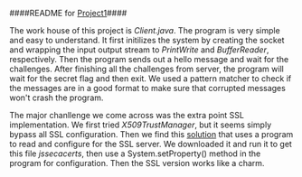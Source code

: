 ####README for [Project1](http://david.choffnes.com/classes/cs4700fa14/project1.php)####

The work house of this project is *Client.java*. The program is very simple and easy to understand. It first initilizes the system by creating the socket and wrapping the input output stream to *PrintWrite* and *BufferReader*, respectively. Then the program sends out a hello message and wait for the challenges. After finishing all the challenges from server, the program will wait for the secret flag and then exit. We used a pattern matcher to check if the messages are in a good format to make sure that corrupted messages won't crash the program.

The major chanllenge we come across was the extra point SSL implementation. We first tried *X509TrustManager*, but it seems simply bypass all SSL configuration. Then we find this [solution](https://blogs.oracle.com/gc/entry/unable_to_find_valid_certification) that uses a program to read and configure for the SSL server. We downloaded it and run it to get this file *jssecacerts*, then use a System.setProperty() method in the program for configuration. Then the SSL version works like a charm.